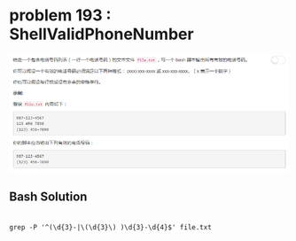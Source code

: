 
# problem 193 : ShellValidPhoneNumber

<img src="https://github.com/Peefy/PeefyLeetCode/blob/master/doc/101-200/193.ShellValidPhoneNumber/problem.png"/>

## Bash Solution

```shell

grep -P '^(\d{3}-|\(\d{3}\) )\d{3}-\d{4}$' file.txt

```
